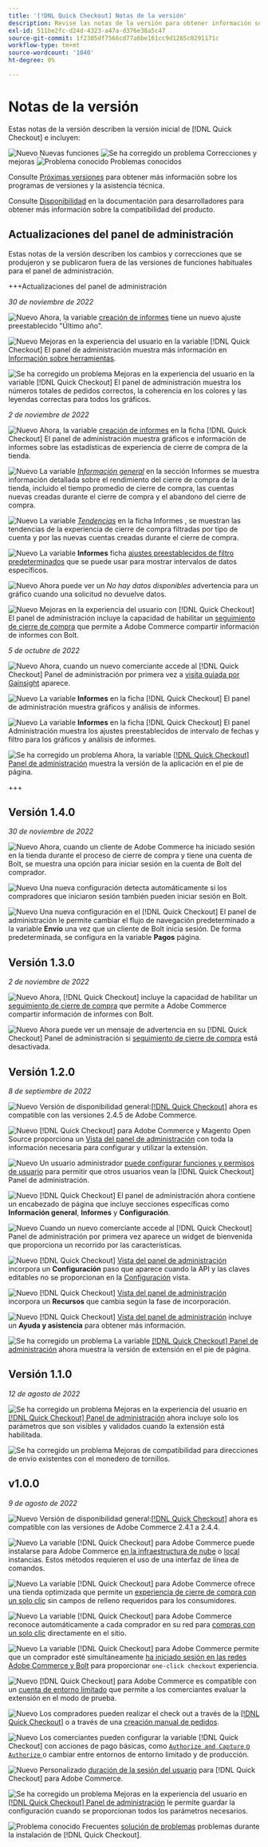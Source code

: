 ```yaml
---
title: '[!DNL Quick Checkout] Notas de la versión'
description: Revise las notas de la versión para obtener información sobre todas las [!DNL Quick Checkout] versiones.
exl-id: 511be2fc-d24d-4323-a47a-d376e38a5c47
source-git-commit: 1f2305df7566cd77a6be161cc9d1265c0291171c
workflow-type: tm+mt
source-wordcount: '1040'
ht-degree: 0%

---
```


# Notas de la versión

Estas notas de la versión describen la versión inicial de [!DNL Quick Checkout] e incluyen:

![Nuevo](../assets/new.svg) Nuevas funciones
![Se ha corregido un problema](../assets/fix.svg) Correcciones y mejoras
![Problema conocido](../assets/bug.svg) Problemas conocidos

Consulte [Próximas versiones](https://devdocs.magento.com/release/) para obtener más información sobre los programas de versiones y la asistencia técnica.

Consulte [Disponibilidad](https://devdocs.magento.com/release/availability.html) en la documentación para desarrolladores para obtener más información sobre la compatibilidad del producto.

## Actualizaciones del panel de administración

Estas notas de la versión describen los cambios y correcciones que se produjeron y se publicaron fuera de las versiones de funciones habituales para el panel de administración.

+++Actualizaciones del panel de administración

_30 de noviembre de 2022_

![Nuevo](../assets/new.svg)<!-- Issue BOLT-502 --> Ahora, la variable [creación de informes](https://experienceleague.adobe.com/docs/commerce-merchant-services/quick-checkout/getting-started/quick-checkout-reporting/reports.html) tiene un nuevo ajuste preestablecido &quot;Último año&quot;.

![Nuevo](../assets/new.svg)<!-- Issue BOLT-471 --> Mejoras en la experiencia del usuario en la variable [!DNL Quick Checkout] El panel de administración muestra más información en [Información sobre herramientas](https://experienceleague.adobe.com/docs/commerce-merchant-services/quick-checkout/getting-started/quick-checkout-reporting/reports.html).

![Se ha corregido un problema](../assets/fix.svg)<!-- Issue BOLT-514 --> Mejoras en la experiencia del usuario en la variable [!DNL Quick Checkout] El panel de administración muestra los números totales de pedidos correctos, la coherencia en los colores y las leyendas correctas para todos los gráficos.

_2 de noviembre de 2022_

![Nuevo](../assets/new.svg)<!-- Issue BOLT-293 --> Ahora, la variable [creación de informes](https://experienceleague.adobe.com/docs/commerce-merchant-services/quick-checkout/getting-started/quick-checkout-reporting/reports.html) en la ficha [!DNL Quick Checkout] El panel de administración muestra gráficos e información de informes sobre las estadísticas de experiencia de cierre de compra de la tienda.

![Nuevo](../assets/new.svg)<!-- Issue BOLT-422 --> La variable [_Información general_](https://experienceleague.adobe.com/docs/commerce-merchant-services/quick-checkout/getting-started/quick-checkout-reporting/reports.html#reports-overview) en la sección Informes se muestra información detallada sobre el rendimiento del cierre de compra de la tienda, incluido el tiempo promedio de cierre de compra, las cuentas nuevas creadas durante el cierre de compra y el abandono del cierre de compra.

![Nuevo](../assets/new.svg)<!-- Issue BOLT-423 --> La variable [_Tendencias_](https://experienceleague.adobe.com/docs/commerce-merchant-services/quick-checkout/getting-started/quick-checkout-reporting/reports.html#reports-trends) en la ficha Informes , se muestran las tendencias de la experiencia de cierre de compra filtradas por tipo de cuenta y por las nuevas cuentas creadas durante el cierre de compra.

![Nuevo](../assets/new.svg)<!-- Issue BOLT-439 --> La variable **Informes** ficha [ajustes preestablecidos de filtro predeterminados](https://experienceleague.adobe.com/docs/commerce-merchant-services/quick-checkout/getting-started/quick-checkout-reporting/reports.html#filter-data) que se puede usar para mostrar intervalos de datos específicos.

![Nuevo](../assets/new.svg)<!-- Issue BOLT-433 --> Ahora puede ver un _No hay datos disponibles_ advertencia para un gráfico cuando una solicitud no devuelve datos.

![Nuevo](../assets/new.svg)<!-- Issue BOLT-473 --> Mejoras en la experiencia del usuario con [!DNL Quick Checkout] El panel de administración incluye la capacidad de habilitar un [seguimiento de cierre de compra](https://experienceleague.adobe.com/docs/commerce-merchant-services/quick-checkout/getting-started/settings-quick-checkout.html#service-settings) que permite a Adobe Commerce compartir información de informes con Bolt.

_5 de octubre de 2022_

![Nuevo](../assets/new.svg)<!-- Issue BOLT-379 --> Ahora, cuando un nuevo comerciante accede al [!DNL Quick Checkout] Panel de administración por primera vez a [visita guiada por Gainsight](https://experienceleague.adobe.com/docs/commerce-merchant-services/quick-checkout/getting-started/onboarding.html) aparece.

![Nuevo](../assets/new.svg)<!-- Issue BOLT-377 --> La variable **Informes** en la ficha [!DNL Quick Checkout] El panel de administración muestra gráficos y análisis de informes.

![Nuevo](../assets/new.svg)<!-- Issue BOLT-377 --> La variable **Informes** en la ficha [!DNL Quick Checkout] El panel Administración muestra los ajustes preestablecidos de intervalo de fechas y filtro para los gráficos y análisis de informes.

![Se ha corregido un problema](../assets/fix.svg)<!-- Issue BOLT-369 --> Ahora, la variable [[!DNL Quick Checkout] Panel de administración](https://experienceleague.adobe.com/docs/commerce-merchant-services/quick-checkout/getting-started/onboarding.html#enable-extension) muestra la versión de la aplicación en el pie de página.

+++

## Versión 1.4.0

_30 de noviembre de 2022_

![Nuevo](../assets/new.svg)<!-- Issue BOLT-513 --> Ahora, cuando un cliente de Adobe Commerce ha iniciado sesión en la tienda durante el proceso de cierre de compra y tiene una cuenta de Bolt, se muestra una opción para iniciar sesión en la cuenta de Bolt del comprador.

![Nuevo](../assets/new.svg)<!-- Issue BOLT-512 --> Una nueva configuración detecta automáticamente si los compradores que iniciaron sesión también pueden iniciar sesión en Bolt.

![Nuevo](../assets/new.svg)<!-- Issue BOLT-480 --> Una nueva configuración en el [!DNL Quick Checkout] El panel de administración le permite cambiar el flujo de navegación predeterminado a la variable **Envío** una vez que un cliente de Bolt inicia sesión. De forma predeterminada, se configura en la variable **Pagos** página.

## Versión 1.3.0

_2 de noviembre de 2022_

![Nuevo](../assets/new.svg)<!-- Issue BOLT-293 --> Ahora, [!DNL Quick Checkout] incluye la capacidad de habilitar un [seguimiento de cierre de compra](https://experienceleague.adobe.com/docs/commerce-merchant-services/quick-checkout/getting-started/settings-quick-checkout.html#service-settings) que permite a Adobe Commerce compartir información de informes con Bolt.

![Nuevo](../assets/new.svg)<!-- Issue BOLT-461 --> Ahora puede ver un mensaje de advertencia en su [!DNL Quick Checkout] Panel de administración si [seguimiento de cierre de compra](https://experienceleague.adobe.com/docs/commerce-merchant-services/quick-checkout/getting-started/quick-checkout-reporting/reports.html) está desactivada.

## Versión 1.2.0

_8 de septiembre de 2022_

![Nuevo](../assets/new.svg)<!-- Issue BOLT-341 --> Versión de disponibilidad general:[[!DNL Quick Checkout]](https://marketplace.magento.com/magento-quick-checkout.html) ahora es compatible con las versiones 2.4.5 de Adobe Commerce.

![Nuevo](../assets/new.svg)<!-- Issue BOLT-328 --> [!DNL Quick Checkout] para Adobe Commerce y Magento Open Source proporciona un [Vista del panel de administración](https://experienceleague.adobe.com/docs/commerce-merchant-services/quick-checkout/getting-started/quick-checkout-admin-panel/admin-panel.html) con toda la información necesaria para configurar y utilizar la extensión.

![Nuevo](../assets/new.svg)<!-- Issue BOLT-364 --> Un usuario administrador [puede configurar funciones y permisos de usuario](https://experienceleague.adobe.com/docs/commerce-merchant-services/quick-checkout/getting-started/quick-checkout-admin-panel/user-roles-setup.html) para permitir que otros usuarios vean la [!DNL Quick Checkout] Panel de administración.

![Nuevo](../assets/new.svg)<!-- Issue BOLT-377 --> [!DNL Quick Checkout] El panel de administración ahora contiene un encabezado de página que incluye secciones específicas como **Información general**, **Informes** y **Configuración**.

![Nuevo](../assets/new.svg)<!-- Issue BOLT-379 --> Cuando un nuevo comerciante accede al [!DNL Quick Checkout] Panel de administración por primera vez aparece un widget de bienvenida que proporciona un recorrido por las características.

![Nuevo](../assets/new.svg)<!-- Issue BOLT-378 --> [!DNL Quick Checkout] [Vista del panel de administración](https://experienceleague.adobe.com/docs/commerce-merchant-services/quick-checkout/getting-started/quick-checkout-admin-panel/admin-panel.html) incorpora un **Configuración** paso que aparece cuando la API y las claves editables no se proporcionan en la [Configuración](https://experienceleague.adobe.com/docs/commerce-merchant-services/quick-checkout/getting-started/onboarding.html#enable-extension) vista.

![Nuevo](../assets/new.svg)<!-- Issue BOLT-380 --> [!DNL Quick Checkout] [Vista del panel de administración](https://experienceleague.adobe.com/docs/commerce-merchant-services/quick-checkout/getting-started/quick-checkout-admin-panel/admin-panel.html) incorpora un **Recursos** que cambia según la fase de incorporación.

![Nuevo](../assets/new.svg)<!-- Issue BOLT-381 --> [!DNL Quick Checkout] [Vista del panel de administración](https://experienceleague.adobe.com/docs/commerce-merchant-services/quick-checkout/getting-started/quick-checkout-admin-panel/admin-panel.html) incluye un **Ayuda y asistencia** para obtener más información.

![Se ha corregido un problema](../assets/fix.svg)<!-- Issue BOLT-369 --> La variable [[!DNL Quick Checkout] Panel de administración](https://experienceleague.adobe.com/docs/commerce-merchant-services/quick-checkout/getting-started/onboarding.html#enable-extension) ahora muestra la versión de extensión en el pie de página.

## Versión 1.1.0

_12 de agosto de 2022_

![Se ha corregido un problema](../assets/fix.svg)<!-- Issue BOLT-375 --> Mejoras en la experiencia del usuario en [[!DNL Quick Checkout] Panel de administración](https://experienceleague.adobe.com/docs/commerce-merchant-services/quick-checkout/getting-started/onboarding.html#enable-extension) ahora incluye solo los parámetros que son visibles y validados cuando la extensión está habilitada.

![Se ha corregido un problema](../assets/fix.svg)<!-- Issue BOLT-349 --> Mejoras de compatibilidad para direcciones de envío existentes con el monedero de tornillos.

## v1.0.0

_9 de agosto de 2022_

![Nuevo](../assets/new.svg)<!-- Issue BOLT-341 --> Versión de disponibilidad general:[[!DNL Quick Checkout]](https://marketplace.magento.com/magento-quick-checkout.html) ahora es compatible con las versiones de Adobe Commerce 2.4.1 a 2.4.4.

![Nuevo](../assets/new.svg)<!-- Issue BOLT-340 --> La variable [!DNL Quick Checkout] para Adobe Commerce puede instalarse para Adobe Commerce [en la infraestructura de nube](install.md#adobe-commerce-on-cloud-infrastructure) o [local](install.md#on-premises) instancias. Estos métodos requieren el uso de una interfaz de línea de comandos.

![Nuevo](../assets/new.svg)<!-- Issue BOLT-1 --> La variable [!DNL Quick Checkout] para Adobe Commerce ofrece una tienda optimizada que permite un [experiencia de cierre de compra con un solo clic](overview.md) sin campos de relleno requeridos para los consumidores.

![Nuevo](../assets/new.svg)<!-- Issue BOLT-1 --> La variable [!DNL Quick Checkout] para Adobe Commerce reconoce automáticamente a cada comprador en su red para [compras con un solo clic](checkout-flow.md) directamente en el sitio.

![Nuevo](../assets/new.svg)<!-- Issue BOLT-1 --> La variable [!DNL Quick Checkout] para Adobe Commerce permite que un comprador esté simultáneamente [ha iniciado sesión en las redes Adobe Commerce y Bolt](checkout-flow.md/#quick-checkout-use-cases) para proporcionar `one-click checkout` experiencia.

![Nuevo](../assets/new.svg)<!-- Issue BOLT-218 --> [!DNL Quick Checkout] para Adobe Commerce es compatible con un [cuenta de entorno limitado](testing.md#testing-in-sandbox) que permite a los comerciantes evaluar la extensión en el modo de prueba.

![Nuevo](../assets/new.svg)<!-- Issue BOLT-780 --> Los compradores pueden realizar el check out a través de la [[!DNL Quick Checkout]](checkout-page.md) o a través de una [creación manual de pedidos](create-order-admin.md).

![Nuevo](../assets/new.svg)<!-- Issue BOLT-666 --> Los comerciantes pueden configurar la variable [!DNL Quick Checkout] con acciones de pago básicas, como [`Authorize and Capture` o `Authorize` ](onboarding.md#complete-admin-configuration)o cambiar entre entornos de entorno limitado y de producción.

![Nuevo](../assets/new.svg)<!-- Issue BOLT-288 --> Personalizado [duración de la sesión del usuario](user-session-lifetime.md) para [!DNL Quick Checkout] para Adobe Commerce.

![Se ha corregido un problema](../assets/fix.svg)<!-- Issue BOLT-375 --> Mejoras en la experiencia del usuario en [[!DNL Quick Checkout] Panel de administración](https://experienceleague.adobe.com/docs/commerce-merchant-services/quick-checkout/getting-started/onboarding.html#enable-extension) le permite guardar la configuración cuando se proporcionan todos los parámetros necesarios.

![Problema conocido](../assets/bug.svg)<!-- Issue BOLT-342 --> Frecuentes [solución de problemas](https://experienceleague.adobe.com/docs/commerce-knowledge-base/kb/troubleshooting/miscellaneous/quick-checkout-issues.html) problemas durante la instalación de [!DNL Quick Checkout].
